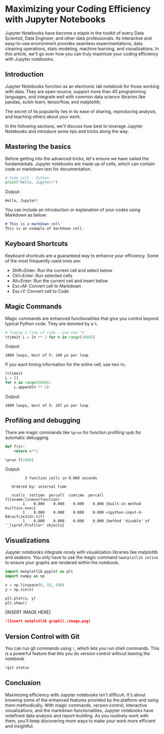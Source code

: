 # Maximizing your Coding Efficiency with Jupyter Notebooks

Jupyter Notebooks have become a staple in the toolkit of every Data Scientist, Data Engineer, and other data professionals. Its interactive and easy-to-use environment provides seamless experimentations, data cleaning operations, stats modeling, machine learning, and visualizations. In this article, we'll go over how you can truly maximize your coding efficiency with Jupyter notebooks.

## Introduction

Jupyter Notebooks function as an electronic lab notebook for those working with data. They are open-source, support more than 40 programming languages, and integrate well with common data science libraries like pandas, scikit-learn, tensorflow, and matplotlib.

The secret of its popularity lies in its ease of sharing, reproducing analysis, and teaching others about your work.

In the following sections, we'll discuss how best to leverage Jupyter Notebooks and introduce some tips and tricks along the way.

## Mastering the basics

Before getting into the advanced tricks, let's ensure we have nailed the fundamentals. Jupyter notebooks are made up of cells, which can contain code or markdown text for documentation.

```python
# Code cell - Python
print("Hello, Jupyter!")
```

Output:

```
Hello, Jupyter!
```

You can include an introduction or explanation of your codes using Markdown as below:

```markdown
# This is a markdown cell
This is an example of markdown cell.
```

## Keyboard Shortcuts

Keyboard shortcuts are a guaranteed way to enhance your efficiency. Some of the most frequently used ones are:

- Shift+Enter: Run the current cell and select below
- Ctrl+Enter: Run selected cells
- Alt+Enter: Run the current cell and insert below
- Esc+M: Convert cell to Markdown
- Esc+Y: Convert cell to Code

## Magic Commands

Magic commands are enhanced functionalities that give you control beyond typical Python code. They are denoted by a `%`.

```python
# Timing a line of code - use one '%'
%timeit L = [n ** 2 for n in range(1000)]
```

Output:

```
1000 loops, best of 5: 248 µs per loop
```

If you want timing information for the entire cell, use two `%%`.

```python
%%timeit
L = []
for n in range(1000):
    L.append(n ** 2)
```

Output:

```
1000 loops, best of 5: 297 µs per loop
```

## Profiling and debugging

There are magic commands like `%prun` for function profiling `%pdb` for automatic debugging.

```python
def f(x):
    return x**2

%prun f(1000)
```

Output:

``` 
         3 function calls in 0.000 seconds

   Ordered by: internal time

   ncalls  tottime  percall  cumtime  percall filename:lineno(function)
        1    0.000    0.000    0.000    0.000 {built-in method builtins.exec}
        1    0.000    0.000    0.000    0.000 <ipython-input-6-84cacfc1e11d>:1(f)
        1    0.000    0.000    0.000    0.000 {method 'disable' of '_lsprof.Profiler' objects}
```

## Visualizations 

Jupyter notebooks integrate nicely with visualization libraries like matplotlib and seaborn. You only have to use the magic command `%matplotlib inline` to ensure your graphs are rendered within the notebook.

```python
import matplotlib.pyplot as plt
import numpy as np 

x = np.linspace(0, 10, 100)
y = np.sin(x)

plt.plot(x, y)
plt.show()
```

[INSERT IMAGE HERE]

```markdown
![Insert matplotlib graph](./image.png)
```

## Version Control with Git

You can run git commands using `!`, which lets you run shell commands. This is a powerful feature that lets you do version control without leaving the notebook

```bash
!git status
```

## Conclusion

Maximizing efficiency with Jupyter notebooks isn't difficult. It's about knowing some of the enhanced features provided by the platform and using them methodically. With magic commands, version control, interactive visualizations, and the markdown functionalities, Jupyter notebooks have redefined data analysis and report-building. As you routinely work with them, you'll keep discovering more ways to make your work more efficient and insightful.